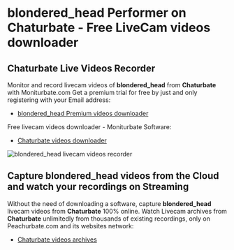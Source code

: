 # blondered_head Performer on Chaturbate - Free LiveCam videos downloader

## Chaturbate Live Videos Recorder

Monitor and record livecam videos of **blondered_head** from **Chaturbate** with Moniturbate.com
Get a premium trial for free by just and only registering with your Email address:
* [blondered_head Premium videos downloader](https://moniturbate.com/request-demo-licence-key.html)

Free livecam videos downloader - Moniturbate Software:
* [Chaturbate videos downloader](https://moniturbate.com/moniturbate-download-software.html)

![blondered_head livecam videos recorder](https://peachurnet.com/templates/moniturbate-software.png)


## Capture blondered_head videos from the Cloud and watch your recordings on Streaming

Without the need of downloading a software, capture **blondered_head** livecam videos from **Chaturbate** 100% online.
Watch Livecam archives from **Chaturbate** unlimitedly from thousands of existing recordings, only on Peachurbate.com and its websites network:
* [Chaturbate videos archives](https://peachurnet.com/)